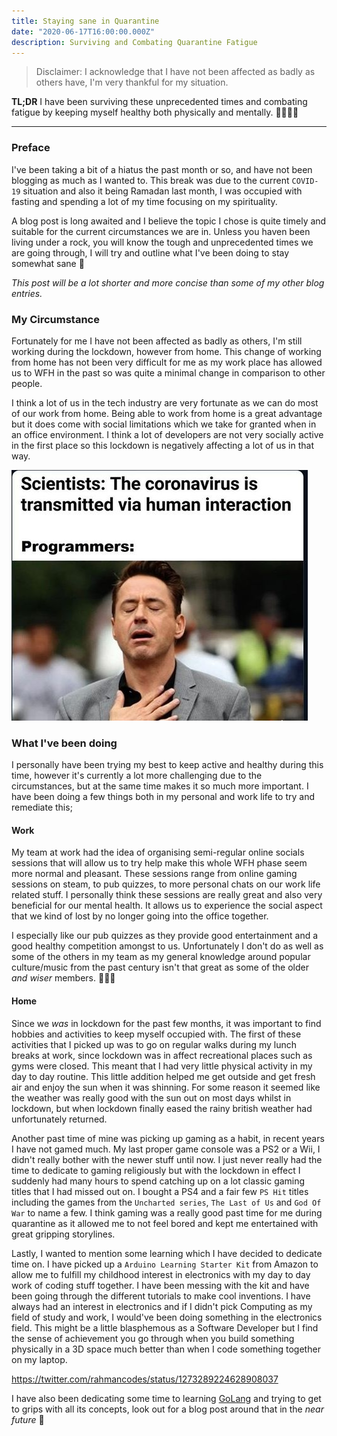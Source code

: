 ```yaml
---
title: Staying sane in Quarantine
date: "2020-06-17T16:00:00.000Z"
description: Surviving and Combating Quarantine Fatigue
---
```


> Disclaimer: I acknowledge that I have not been affected as badly as others have, I'm very thankful for my situation.

**TL;DR** I have been surviving these unprecedented times and combating fatigue by keeping myself healthy both physically and mentally. 👷🏽‍♂️🧠

---

### Preface

I've been taking a bit of a hiatus the past month or so, and have not been blogging as much as I wanted to. This break was due to the current `COVID-19` situation and also it being Ramadan last month, I was occupied with fasting and spending a lot of my time focusing on my spirituality.

A blog post is long awaited and I believe the topic I chose is quite timely and suitable for the current circumstances we are in.
Unless you haven been living under a rock, you will know the tough and unprecedented times we are going through, I will try and outline what I've been doing to stay somewhat sane 🤪

_This post will be a lot shorter and more concise than some of my other blog entries._

### My Circumstance

Fortunately for me I have not been affected as badly as others, I'm still working during the lockdown, however from home. This change of working from home has not been very difficult for me as my work place has allowed us to WFH in the past so was quite a minimal change in comparison to other people.

I think a lot of us in the tech industry are very fortunate as we can do most of our work from home. Being able to work from home is a great advantage but it does come with social limitations which we take for granted when in an office environment. I think a lot of developers are not very socially active in the first place so this lockdown is negatively affecting a lot of us in that way.

![Programmers in Quarantine](./assets/quarantine-programmers.jpg)

### What I've been doing

I personally have been trying my best to keep active and healthy during this time, however it's currently a lot more challenging due to the circumstances, but at the same time makes it so much more important. I have been doing a few things both in my personal and work life to try and remediate this;

#### Work

My team at work had the idea of organising semi-regular online socials sessions that will allow us to try help make this whole WFH phase seem more normal and pleasant. These sessions range from online gaming sessions on steam, to pub quizzes, to more personal chats on our work life related stuff. I personally think these sessions are really great and also very beneficial for our mental health. It allows us to experience the social aspect that we kind of lost by no longer going into the office together.

I especially like our pub quizzes as they provide good entertainment and a good healthy competition amongst to us. Unfortunately I don't do as well as some of the others in my team as my general knowledge around popular culture/music from the past century isn't that great as some of the older _and wiser_ members. 👴🏻🦖

#### Home

Since we _was_ in lockdown for the past few months, it was important to find hobbies and activities to keep myself occupied with. The first of these activities that I picked up was to go on regular walks during my lunch breaks at work, since lockdown was in affect recreational places such as gyms were closed. This meant that I had very little physical activity in my day to day routine. This little addition helped me get outside and get fresh air and enjoy the sun when it was shinning. For some reason it seemed like the weather was really good with the sun out on most days whilst in lockdown, but when lockdown finally eased the rainy british weather had unfortunately returned.

Another past time of mine was picking up gaming as a habit, in recent years I have not gamed much. My last proper game console was a PS2 or a Wii, I didn't really bother with the newer stuff until now. I just never really had the time to dedicate to gaming religiously but with the lockdown in effect I suddenly had many hours to spend catching up on a lot classic gaming titles that I had missed out on. I bought a PS4 and a fair few `PS Hit` titles including the games from the `Uncharted series`, `The Last of Us` and `God Of War` to name a few. I think gaming was a really good past time for me during quarantine as it allowed me to not feel bored and kept me entertained with great gripping storylines.

Lastly, I wanted to mention some learning which I have decided to dedicate time on. I have picked up a `Arduino Learning Starter Kit` from Amazon to allow me to fulfill my childhood interest in electronics with my day to day work of coding stuff together. I have been messing with the kit and have been going through the different tutorials to make cool inventions. I have always had an interest in electronics and if I didn't pick Computing as my field of study and work, I would've been doing something in the electronics field. This might be a little blasphemous as a Software Developer but I find the sense of achievement you go through when you build something physically in a 3D space much better than when I code something together on my laptop. 

https://twitter.com/rahmancodes/status/1273289224628908037

I have also been dedicating some time to learning [GoLang](https://golang.org/) and trying to get to grips with all its concepts, look out for a blog post around that in the _near future_ 🚀